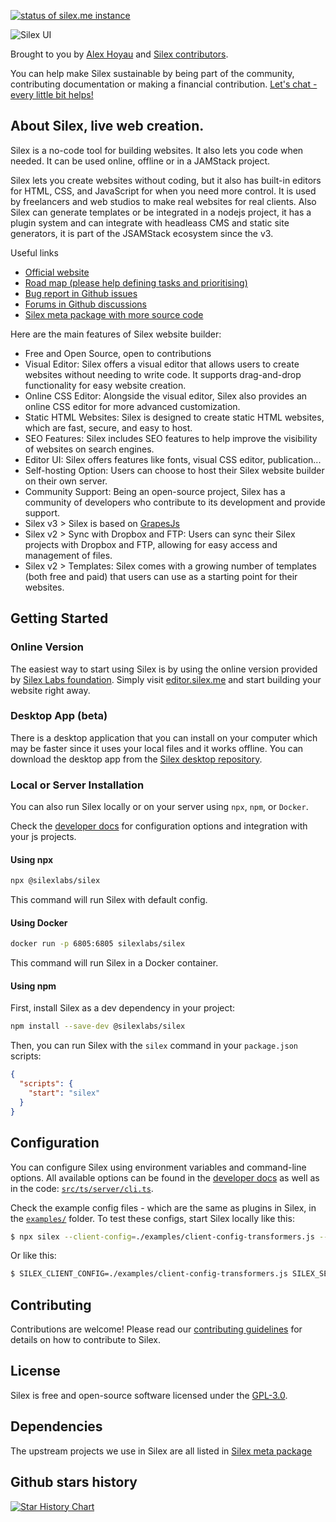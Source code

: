 [![status of silex.me instance](https://monitoshi.lexoyo.me/badge/1525963562293-6552)](https://editor.silex.me)

![Silex UI](https://github.com/silexlabs/www.silex.me/raw/gh-pages/assets/silex-ui.gif)

Brought to you by [Alex Hoyau](https://www.patreon.com/lexoyo) and [Silex contributors](https://github.com/silexlabs/Silex/graphs/contributors).

You can help make Silex sustainable by being part of the community, contributing documentation or making a financial contribution. [Let's chat - every little bit helps!](https://github.com/silexlabs/Silex/discussions)

## About Silex, live web creation.

Silex is a no-code tool for building websites. It also lets you code when needed. It can be used online, offline or in a JAMStack project.

Silex lets you create websites without coding, but it also has built-in editors for HTML, CSS, and JavaScript for when you need more control. It is used by freelancers and web studios to make real websites for real clients. Also Silex can generate templates or be integrated in a nodejs project, it has a plugin system and can integrate with headleass CMS and static site generators, it is part of the JSAMStack ecosystem since the v3.

Useful links

* [Official website](https://www.silex.me/)
* [Road map (please help defining tasks and prioritising)](https://github.com/orgs/silexlabs/projects/1/views/7)
* [Bug report in Github issues](https://github.com/silexlabs/Silex/issues)
* [Forums in Github discussions](https://github.com/silexlabs/Silex/discussions)
* [Silex meta package with more source code](https://github.com/silexlabs/silex-meta)

Here are the main features of Silex website builder:

* Free and Open Source, open to contributions
* Visual Editor: Silex offers a visual editor that allows users to create websites without needing to write code. It supports drag-and-drop functionality for easy website creation.
* Online CSS Editor: Alongside the visual editor, Silex also provides an online CSS editor for more advanced customization.
* Static HTML Websites: Silex is designed to create static HTML websites, which are fast, secure, and easy to host.
* SEO Features: Silex includes SEO features to help improve the visibility of websites on search engines.
* Editor UI: Silex offers features like fonts, visual CSS editor, publication...
* Self-hosting Option: Users can choose to host their Silex website builder on their own server.
* Community Support: Being an open-source project, Silex has a community of developers who contribute to its development and provide support.
* Silex v3 > Silex is based on [GrapesJs](https://grapesjs.com/)
* Silex v2 > Sync with Dropbox and FTP: Users can sync their Silex projects with Dropbox and FTP, allowing for easy access and management of files.
* Silex v2 > Templates: Silex comes with a growing number of templates (both free and paid) that users can use as a starting point for their websites.

## Getting Started

### Online Version

The easiest way to start using Silex is by using the online version provided by [Silex Labs foundation](https://www.silexlabs.org). Simply visit [editor.silex.me](https://editor.silex.me) and start building your website right away.

### Desktop App (beta)

There is a desktop application that you can install on your computer which may be faster since it uses your local files and it works offline. You can download the desktop app from the [Silex desktop  repository](https://github.com/silexlabs/silex-desktop/releases/latest).

### Local or Server Installation

You can also run Silex locally or on your server using `npx`, `npm`, or `Docker`.

Check the [developer docs](https://docs.silex.me/en/dev) for configuration options and integration with your js projects.

#### Using npx

```bash
npx @silexlabs/silex
```

This command will run Silex with default config.

#### Using Docker

```bash
docker run -p 6805:6805 silexlabs/silex
```

This command will run Silex in a Docker container.

#### Using npm

First, install Silex as a dev dependency in your project:

```bash
npm install --save-dev @silexlabs/silex
```

Then, you can run Silex with the `silex` command in your `package.json` scripts:

```json
{
  "scripts": {
    "start": "silex"
  }
}
```

## Configuration

You can configure Silex using environment variables and command-line options. All available options can be found in the [developer docs](https://docs.silex.me/en/dev) as well as in the code: [`src/ts/server/cli.ts`](./src/ts/server/cli.ts).

Check the example config files - which are the same as plugins in Silex, in the [`examples/`](./examples/) folder. To test these configs, start Silex locally like this:

```sh
$ npx silex --client-config=./examples/client-config-transformers.js --server-config=`pwd`/examples/server-config-plugins.js 
```

Or like this:

```sh
$ SILEX_CLIENT_CONFIG=./examples/client-config-transformers.js SILEX_SERVER_CONFIG=`pwd`/examples/server-config-plugins.js npm run start:debug
```

## Contributing

Contributions are welcome! Please read our [contributing guidelines](CONTRIBUTING.md) for details on how to contribute to Silex.

## License

Silex is free and open-source software licensed under the [GPL-3.0](LICENSE.md).

## Dependencies

The upstream projects we use in Silex are all listed in [Silex meta package](https://github.com/silexlabs/silex-meta)

## Github stars history

[![Star History Chart](https://api.star-history.com/svg?repos=silexlabs/Silex&type=Timeline)](https://star-history.com/#silexlabs/Silex&Timeline)

